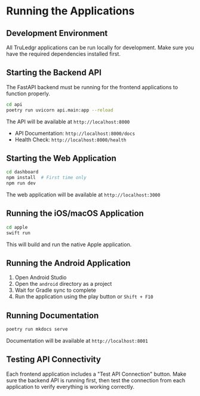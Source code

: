 # Running the Applications

## Development Environment

All TruLedgr applications can be run locally for development. Make sure you have the required dependencies installed first.

## Starting the Backend API

The FastAPI backend must be running for the frontend applications to function properly.

```bash
cd api
poetry run uvicorn api.main:app --reload
```

The API will be available at `http://localhost:8000`

- API Documentation: `http://localhost:8000/docs`
- Health Check: `http://localhost:8000/health`

## Starting the Web Application

```bash
cd dashboard
npm install  # First time only
npm run dev
```

The web application will be available at `http://localhost:3000`

## Running the iOS/macOS Application

```bash
cd apple
swift run
```

This will build and run the native Apple application.

## Running the Android Application

1. Open Android Studio
2. Open the `android` directory as a project
3. Wait for Gradle sync to complete
4. Run the application using the play button or `Shift + F10`

## Running Documentation

```bash
poetry run mkdocs serve
```

Documentation will be available at `http://localhost:8001`

## Testing API Connectivity

Each frontend application includes a "Test API Connection" button. Make sure the backend API is running first, then test the connection from each application to verify everything is working correctly.